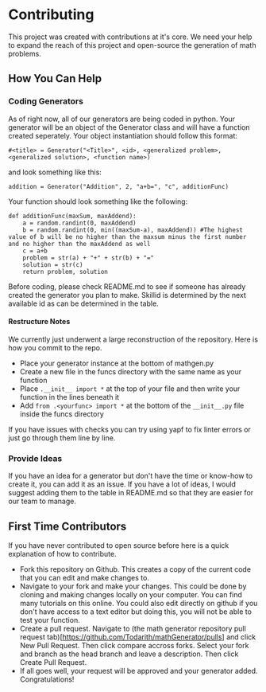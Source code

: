 # Contributing

This project was created with contributions at it's core. We need your help to expand the reach of this project and open-source the generation of math problems.

## How You Can Help

### Coding Generators
As of right now, all of our generators are being coded in python. Your generator will be an object of the Generator class and will have a function created seperately.
Your object instantiation should follow this format:
```
#<title> = Generator("<Title>", <id>, <generalized problem>, <generalized solution>, <function name>)

```
and look something like this:
```
addition = Generator("Addition", 2, "a+b=", "c", additionFunc)
```
Your function should look something like the following:
```
def additionFunc(maxSum, maxAddend):
    a = random.randint(0, maxAddend)
    b = random.randint(0, min((maxSum-a), maxAddend)) #The highest value of b will be no higher than the maxsum minus the first number and no higher than the maxAddend as well
    c = a+b
    problem = str(a) + "+" + str(b) + "="
    solution = str(c)
    return problem, solution
```

Before coding, please check README.md to see if someone has already created the generator you plan to make.
Skillid is determined by the next available id as can be determined in the table.
#### Restructure Notes
We currently just underwent a large reconstruction of the repository. Here is how you commit to the repo.
* Place your generator instance at the bottom of mathgen.py
* Create a new file in the funcs directory with the same name as your function
* Place `.__init__ import *` at the top of your file and then write your function in the lines beneath it
* Add `from .<yourfunc> import *` at the bottom of the `__init__.py` file inside the funcs directory

If you have issues with checks you can try using yapf to fix linter errors or just go through them line by line.
### Provide Ideas
If you have an idea for a generator but don't have the time or know-how to create it, you can add it as an issue. If you have a lot of ideas, I would suggest adding them to the table in README.md so that they are easier for our team to manage.

## First Time Contributors
If you have never contributed to open source before here is a quick explanation of how to contribute.

* Fork this repository on Github. This creates a copy of the current code that you can edit and make changes to.
* Navigate to your fork and make your changes. This could be done by cloning and making changes locally on your computer. You can find many tutorials on this online. You could also edit directly on github if you don't have access to a text editor but doing this, you will not be able to test your function.
* Create a pull request. Navigate to (the math generator repository pull request tab)[https://github.com/Todarith/mathGenerator/pulls] and click New Pull Request. Then click compare accross forks. Select your fork and branch as the head branch and leave a description. Then click Create Pull Request.
* If all goes well, your request will be approved and your generator added. Congratulations!

